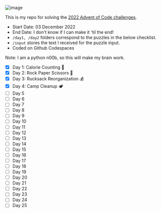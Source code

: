 ![image](https://user-images.githubusercontent.com/4522927/205472301-8934640a-2807-4af2-b3a7-9f442969d427.png)

This is my repo for solving the [2022 Advent of Code challenges](https://adventofcode.com/2022/).

- Start Date: 03 December 2022
- End Date: I don't know if I can make it 'til the end!
- `/day1, /day2` folders correspond to the puzzles in the below checklist.
- `/input` stores the text I received for the puzzle input.
- Coded on Github Codespaces

Note: I am a python n00b, so this will make my brain work.

- [x] Day 1: Calorie Counting 🍔
- [x] Day 2: Rock Paper Scissors 👊
- [x] Day 3: Rucksack Reorganization 💰
- [x] Day 4: Camp Cleanup 🏕️
- [ ] Day 5
- [ ] Day 6
- [ ] Day 7
- [ ] Day 8
- [ ] Day 9
- [ ] Day 10
- [ ] Day 11
- [ ] Day 12
- [ ] Day 13
- [ ] Day 14
- [ ] Day 15
- [ ] Day 16
- [ ] Day 17
- [ ] Day 18
- [ ] Day 19
- [ ] Day 20
- [ ] Day 21
- [ ] Day 22
- [ ] Day 23
- [ ] Day 24
- [ ] Day 25
